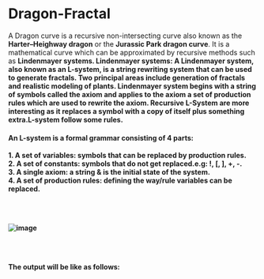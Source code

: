 # Dragon-Fractal

A Dragon curve is a recursive non-intersecting curve also known as the <b>Harter–Heighway dragon</b> or the <b>Jurassic Park dragon curve</b>. It is a mathematical curve which can be approximated by recursive methods such as <b>Lindenmayer systems<b>. Lindenmayer systems: A Lindenmayer system, also known as an L-system, is a string rewriting system that can be used to generate fractals. Two principal areas include generation of fractals and realistic modeling of plants. Lindenmayer system begins with a string of symbols called the axiom and applies to the axiom a set of production rules which are used to rewrite the axiom. Recursive L-System are more interesting as it replaces a symbol with a copy of itself plus something extra.L-system follow some rules.

<h4>An L-system is a formal grammar consisting of 4 parts:</h4>
1. A set of variables: symbols that can be replaced by production rules.<br>
2. A set of constants: symbols that do not get replaced.e.g: !, [, ], +, -.<br>
3. A single axiom: a string & is the initial state of the system.<br>
4. A set of production rules: defining the way/rule variables can be replaced.<br>

<br><br>

![image](https://github.com/Roshankumarb31/Dragon-Fractal/assets/118297543/d64451c2-f844-4b3f-adb3-fa97dd39c11f)

<br>
<br>

The output will be like as follows:<br>
